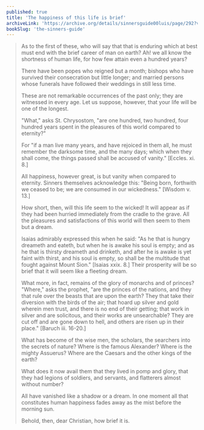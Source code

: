 ```yaml
---
published: true
title: 'The happiness of this life is brief'
archiveLink: 'https://archive.org/details/sinnersguide00luis/page/292?view=theater'
bookSlug: 'the-sinners-guide'
---
```


> As to the first of these, who will say that that is enduring which at best must end with the brief career of man on earth? Ah! we all know the shortness of human life, for how few attain even a hundred years?
>
> There have been popes who reigned but a month; bishops who have survived their consecration but little longer; and married persons whose funerals have followed their weddings in still less time.
>
> These are not remarkable occurrences of the past only; they are witnessed in every age. Let us suppose, however, that your life will be one of the longest.
>
> "What," asks St. Chrysostom, "are one hundred, two hundred, four hundred years spent in the pleasures of this world compared to eternity?"
>
> For "if a man live many years, and have rejoiced in them all, he must remember the darksome time, and the many days; which when they shall come, the things passed shall be accused of vanity." [Eccles. xi. 8.]
>
> All happiness, however great, is but vanity when compared to eternity. Sinners themselves acknowledge this: "Being born, forthwith we ceased to be; we are consumed in our wickedness." [Wisdom v. 13.]
>
> How short, then, will this life seem to the wicked! It will appear as if they had been hurried immediately from the cradle to the grave. All the pleasures and satisfactions of this world will then seem to them but a dream.
>
> Isaias admirably expressed this when he said: "As he that is hungry dreameth and eateth, but when he is awake his soul is empty; and as he that is thirsty dreameth and drinketh, and after he is awake is yet faint with thirst, and his soul is empty, so shall be the multitude that fought against Mount Sion." [Isaias xxix. 8.] Their prosperity will be so brief that it will seem like a fleeting dream.
>
> What more, in fact, remains of the glory of monarchs and of princes? "Where," asks the prophet, "are the princes of the nations, and they that rule over the beasts that are upon the earth? They that take their diversion with the birds of the air; that hoard up silver and gold wherein men trust, and there is no end of their getting; that work in silver and are solicitous, and their works are unsearchable? They are cut off and are gone down to hell, and others are risen up in their place." [Baruch iii. 16-20.]
>
> What has become of the wise men, the scholars, the searchers into the secrets of nature? Where is the famous Alexander? Where is the mighty Assuerus? Where are the Caesars and the other kings of the earth?
>
> What does it now avail them that they lived in pomp and glory, that they had legions of soldiers, and servants, and flatterers almost without number?
>
> All have vanished like a shadow or a dream. In one moment all that constitutes human happiness fades away as the mist before the morning sun.
>
> Behold, then, dear Christian, how brief it is.
